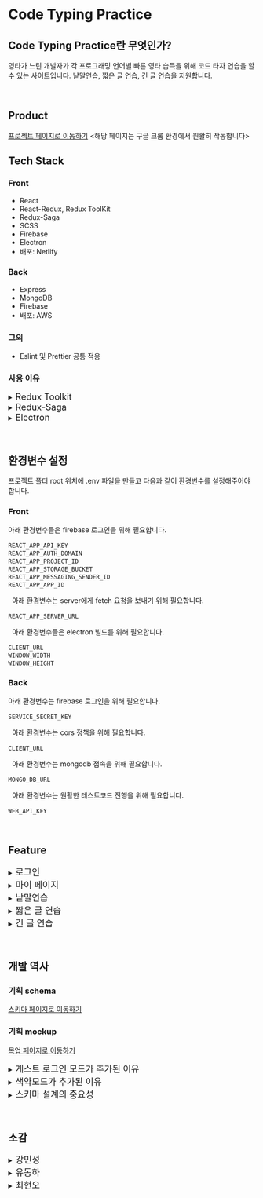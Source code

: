 # Code Typing Practice

## Code Typing Practice란 무엇인가?

영타가 느린 개발자가 각 프로그래밍 언어별 빠른 영타 습득을 위해
코드 타자 연습을 할 수 있는 사이트입니다.
낱말연습, 짧은 글 연습, 긴 글 연습을 지원합니다.

&nbsp;

## Product

[프로젝트 페이지로 이동하기](https://code-typing-practice.online)
<해당 페이지는 구글 크롬 환경에서 원활히 작동합니다>
&nbsp;

## Tech Stack

### Front

- React
- React-Redux, Redux ToolKit
- Redux-Saga
- SCSS
- Firebase
- Electron
- 배포: Netlify

### Back

- Express
- MongoDB
- Firebase
- 배포: AWS

### 그외

- Eslint 및 Prettier 공통 적용

### 사용 이유

<details>
<summary><span style="font-size:18px">Redux Toolkit</span></summary>
<div markdown="1">
우리 프로젝트는 유저 정보와 문제 정보를 다루고 있으며, 각 정보는 많은 상태를 가지고 있습니다.

보일러코드가 많다는 점이 기존 redux의 단점인데, 우리 프로젝트는 여기다가 Redux-Saga까지 사용할 예정이었기 때문에 너무 많은 코드가 생성된다는 점이 예상되었습니다.
따라서 간편하게 사용할 수 있는 Redux Toolkit을 도입하였습니다.
결과적으로 코드를 관리하기가 수월하였고, 큰 어려움 없이 상태관리를 할 수 있게 되었습니다.

</div>
</details>

<details>
<summary><span style="font-size:18px">Redux-Saga</span></summary>
<div markdown="1">
우리의 프로젝트는 서버에게 요청을 보내 원하는 유형의 문제를 불러오거나, 유저의 데이터를 불러와 Redux 상태에 저장하는 과정이 필요합니다.

즉 비동기 작업을 동기적인 흐름대로 처리하기 위한 필요성이 있고, 따라서 Redux-Saga를 도입하였습니다.
그동안 사용할 일이 없었던 Generator 문법을 사용하기 때문에 진입장벽이 낮지 않지만, 로직의 흐름이 매우 직관적이고 파악하기 쉽다는 장점이 있어 장기적으로 보았을 때 Redux-Saga를 이용하는 것이 코드를 짜는데 용이할 것으로 판단하였기 때문입니다.

</div>
</details>

<details>
<summary><span style="font-size:18px">Electron</span></summary>
<div markdown="1">
우리가 예전부터 사용해오던 '한컴 타자연습' 프로그램을 떠올려보면, 웹을 이용하지 않아도 오프라인 데스크톱 환경에서도 동작했음을 알 수 있습니다.

기술적 도전을 위해, 데스크톱 앱 환경에서도 실행 가능하도록 electron을 도입하였고, 이는 우리의 프로젝트의 성격과도 매우 잘 맞았음을 느꼈습니다.
또한 자바스크립트 언어의 적용 범위가 웹을 넘어 앱으로까지 확장되고 있음을 몸소 체험할 수 있었습니다.

</div>
</details>

&nbsp;

## 환경변수 설정

프로젝트 폴더 root 위치에 .env 파일을 만들고 다음과 같이 환경변수를 설정해주어야 합니다.

### Front

아래 환경변수들은 firebase 로그인을 위해 필요합니다.

```
REACT_APP_API_KEY
REACT_APP_AUTH_DOMAIN
REACT_APP_PROJECT_ID
REACT_APP_STORAGE_BUCKET
REACT_APP_MESSAGING_SENDER_ID
REACT_APP_APP_ID
```

&nbsp;
아래 환경변수는 server에게 fetch 요청을 보내기 위해 필요합니다.

```
REACT_APP_SERVER_URL
```

&nbsp;
아래 환경변수들은 electron 빌드를 위해 필요합니다.

```
CLIENT_URL
WINDOW_WIDTH
WINDOW_HEIGHT
```

### Back

아래 환경변수는 firebase 로그인을 위해 필요합니다.

```
SERVICE_SECRET_KEY
```

&nbsp;
아래 환경변수는 cors 정책을 위해 필요합니다.

```
CLIENT_URL
```

&nbsp;
아래 환경변수는 mongodb 접속을 위해 필요합니다.

```
MONGO_DB_URL
```

&nbsp;
아래 환경변수는 원활한 테스트코드 진행을 위해 필요합니다.

```
WEB_API_KEY
```

&nbsp;

## Feature

<details>
<summary><span style="font-size:18px">로그인</span></summary>
<div markdown="1">

![loginPicture1](/readme_assets/login_1.JPG)

- 구글 계정을 이용한 로그인과 Guest 유저 로그인이 가능합니다.
- 만약 기존에 가입되어있지 않은 유저가 로그인을 시도한 경우 회원가입과 동시에 자동으로 로그인 됩니다.
</div>
</details>

<details>
<summary><span style="font-size:18px">마이 페이지</span></summary>
<div markdown="1">

![mypage1](/readme_assets/mypage_1.JPG)

- 구글 로그인으로 접속한 경우 마이페이지를 사용할 수 있습니다.

#### 정보

- 유저의 점수와 지난 날의 기록에 기반한 평균 타수와 정확도가 계산되어 조회됩니다.

#### 환경설정

- 다양한 환경설정을 적용할 수 있습니다.
- 효과음을 설정한 경우 타자소리 및 문제의 맞고 틀림에 따른 소리가 출력됩니다.
- 특정 언어를 선택한 경우, 헤당 언어의 기록이 표시됨과 동시에,
  해당 언어의 문제를 풀 수 있습니다.
- 문제 개수 설정을 통해 원하는 개수 만큼의 문제를 풀 수 있습니다.
- 색약 유저인 경우 색약 모드를 설정하면 다른 색상으로 문제가 표시됩니다.

#### 기록

- 지난 날의 기록 (짧은 글, 긴 글)이 최신순으로 표시됩니다.
- 푼 문제 유형, 날짜, 타속, 그리고 정확도를 조회할 수 있습니다.

</details>

<details>
<summary><span style="font-size:18px">낱말연습</span></summary>
<div markdown="1">

![word1](/readme_assets//word_1.JPG)

- 각 언어별 사용되는 키워드 및 예약어 낱말을 타자연습 할 수 있습니다.
- 맞고 틀림에 따라 색깔이 다르게 표시됩니다.
- 정확도, 오타수, 진행도가 표시됩니다.

![word2](/readme_assets//word_2.JPG)

- 낱말연습이 모두 끝난 경우 모달 창을 통해 결과를 확인할 수 있습니다.
</div>
</details>

<details>
<summary><span style="font-size:18px">짧은 글 연습</span></summary>
<div markdown="1">

![sentence1](/readme_assets/sentence_1.JPG)

- 각 언어별 코드 한 문장을 연습할 수 있습니다.
- 맞고 틀림에 따라 색깔이 다르게 표시됩니다.
- 현재 타수, 현재 정확도, 누적 정확도, 진행도, 획득 점수가 표시됩니다.
- 현재 타수는 다음과 같은 공식에 의해 구해집니다.
  $$ {현재 타수} = \frac{{옳게\,입력한\,글자\,수} - {Backspace\,입력\,횟수}}{분}$$
- 현재 정확도는 다음과 같은 공식에 의해 구해집니다.
  $$ {현재 정확도} = \frac{전체\,글자\,수 - 틀리게\,입력한\,글자\,수}{전체\,글자\,수}$$
- 옳은 문장 하나를 완성할 때마다 3점을 획득할 수 있습니다.

![sentence2](/readme_assets/sentence_2.JPG)

- 짧은 글 연습이 모두 끝난 경우 모달 창을 통해 결과를 확인할 수 있습니다.
</div>
</details>

<details>
<summary><span style="font-size:18px">긴 글 연습</span></summary>
<div markdown="1">

![paragraph1](/readme_assets/paragraph_1.JPG)

- 각 언어별 긴 코드 문장을 연습할 수 있습니다.
- 맞고 틀림에 따라 색깔이 다르게 표시됩니다.
- 현재 타수, 현재 정확도, 누적 정확도, 진행도가 표시됩니다.
- 현재 타수는 다음과 같은 공식에 의해 구해집니다.
  $$ {현재 타수} = \frac{{옳게\,입력한\,글자\,수} - {Backspace\,입력\,횟수}}{분}$$
- 현재 정확도는 다음과 같은 공식에 의해 구해집니다.
  $$ {현재 정확도} = \frac{전체\,글자\,수 - 틀리게\,입력한\,글자\,수}{전체\,글자\,수}$$
- 모두 옳게 타이핑 한 경우 10점을 획득할 수 있습니다.

![paragraph2](/readme_assets/paragraph_2.JPG)

- 긴 글 연습이 모두 끝난 경우 모달 창을 통해 결과를 확인할 수 있습니다.
</div>
</details>

&nbsp;

## 개발 역사

### 기획 schema

[스키마 페이지로 이동하기](https://lucid.app/users/login#/login?referredProduct=lucidchart)

### 기획 mockup

[목업 페이지로 이동하기](https://www.figma.com/file/hesgkPNGnrlidqc6lLjV8h/Code-Typing-Practice?node-id=0%3A1)

<details>
<summary><span style="font-size:18px">게스트 로그인 모드가 추가된 이유</span></summary>
<div markdown="1">
프로젝트 막바지 부근 시점에서, 우리의 결과물이 데스크톱 앱 환경에서도 실행될 수 있도록 electorn을 도입해보자는 의견이 나왔습니다.

따라서 electron 환경을 세팅한 뒤, 빌드까지 마치고 프로그램을 실행시켰는데, firebase가 제대로 동작하지 않았습니다.
원인을 파악해보니 electron은 firebase의 auth 기능을 지원하지 않는다는 점에 있었습니다.

우리의 프로젝트 작품은 로그인이 수행되어야만, 그 이후의 모든 기능을 사용할 수 있었기 때문에, electron으로 빌드된 프로그램은 아무런 기능도 수행할 수 없었습니다.

따라서 해결방안을 생각해야 했습니다.  
로그인 방식을 firebase에서 다른 방식으로 바꾸기에는 프로젝트 일정 마감까지 얼마 남지 않았기 때문에 부담이 너무나 컸습니다.  
그렇다고 로그인 기능을 완전히 제거하거나, 기껏 세팅해놓은 electron을 완전히 배제할 수도 없었습니다.
결과적으로 생각한 방법은 게스트 로그인이었습니다.  
firebase를 거치지 않고 로그인하는 방법으로, 일종의 체험판 같은 느낌으로 진행되도록 하였습니다.

이것이 아주 완벽한 해결방법은 아니겠지만
제한된 여건 하에 요구사항을 모두 만족시킨 경험을 할 수 있었습니다.

</div>
</details>

<details>
<summary><span style="font-size:18px">색약모드가 추가된 이유</span></summary>
<div markdown="1">
어느 정도 프로젝트가 완성된 뒤, 다른 프로젝트를 수행하고 있는 동료들을 대상으로 알파 테스트를 진행하였습니다.

그 중 한 동료로부터 타자 검정시 옳고 틀림을 구분하는 색상이 잘 분간이 되지 않는다는 피드백을 받았습니다.
알고보니 그 동료는 적록색약이 있었는데, 우리의 디자인은 연두색과 분홍색을 사용했기 때문에 발생한 일이었습니다.
따라서 마이페이지 내 색약모드 기능을 추가했고, 이를 설정한 경우 연두색과 분홍색이 파란색과 노란색으로 색상이 변경되도록 하였습니다

</div>
</details>

<details>
<summary><span style="font-size:18px">스키마 설계의 중요성</span></summary>
<div markdown="1">

데이터베이스의 스키마 설계는 아주 신중해야 한다는 말을 들었지만, 프로젝트를 기획할 때 이 점에 대해서는 매우 부족했습니다.
클라이언트는 서버에게 원하는 언어와 문제 타입에 대한 요청을 보내면, 그 요청에 대한 것만 응답을 받아야 하는데,
스키마 설계의 결함으로 인해 요청을 보내지 않은 정보들도 모두 불러와졌습니다.
따라서 원하는 값들만 따로 추출할 필요성이 생기게 되었고, 이는 불필요하고 복잡한 코드의 결과로 나타났습니다.

결국 기존 스키마를 모두 뒤엎고, 다시 스키마를 작성하였습니다.
그리고 백엔드 및 프론트엔드 로직 모두를 다시 수정했습니다.
그 결과 기존과는 비교할 수 없을 정도로 프론트 및 백엔드 로직이 간소화되고 효율적으로 바뀌었습니다.

스키마 설계에 좀만 시간을 들였다면, 프로젝트 기간 중 이런 불필요한 과정은 존재하지 않았을 것입니다.
결과적으로 스키마 설계에 많은 시간을 들이는 것은 결고 시간낭비가 아님을 깨닫게 되었습니다.
오히려 잘못된 스키마로 인해 코드가 복잡해지고, 추후에 이를 복구하는 과정에서 발생하는 시간적 손실이 압도적임을 몸소 체험하며 느꼈습니다.

</div>
</details>

&nbsp;

## 소감

<details>
<summary><span style="font-size:18px">강민성</span></summary>
<div markdown="1">
어느 정도 프로젝트가 완성되고 같은 기수분들을 대상으로 테스트를 진행하였습니다.

그 중 한 분으로부터 타자 검증시 옳고 틀림을 구분하는 색상이 구분이 되지 않는다는 피드백을 받았습니다.
저희의 디자인은 연두색과 분홍색을 사용했기 때문인데, 이쁘면 그만이지라는 마인드로 색에 대한 감각이 좋지 못한 분들까지 생각을 못했었습니다.
내부 회의 결과 발표 날짜까지 얼마 남지 않았지만, 시간을 좀 더 쓰면 이 부분은 추가해볼만한 기능이라고 생각해 그날 바로 작업에 착수 하였고, 모든 색약에 대응 하지 못했지만 적록 색약부분에 대한 처리는 하였습니다.
사실, 이런 경험은 처음이라 이런 기능을 추가하는 것 자체가 유저에게 편의성을 제공하는 것인지, 차별을 만드는 것인지에 대한 생각이 들기도 했습니다.
사용자 피드백은 고객이 직접 자신의 시간과 공을 들여 만들어주는 고 관여 데이터입니다. 이런 특성 탓에 사용자 피드백은 우리 서비스를 사용자의 시각으로 바라 볼 훌륭한 기회를 제공해줬습니다. 사용자의 입장에서 그들을 공감하려는 시도는, 서비스 개선 측면에서 가치있는 정보를 찾아내는데 큰 도움이 된다 생각합니다.
반면, 한 명 한명의 피드백이 정규분포상의 어디쯤에 위치하는 의견일지, 성급한 일반화를 하는 것은 아닌지 늘 경계도 필요하다는 생각도 들었습니다.
아무리 고객의 입장이 되어보고 공감을 통해 제품을 관통하는 통찰을 찾아냈다 하더라고 팀 내에 적절하게 공유되어야 진정한 가치가 있다고 생각합니다.
이번 플젝을 통해서 개발 기술적인 면은 물론 이런 좋은 경험도 할 수 있게 되어 너무 재밌었고 이러한 기회를 마련해주신 켄님과 멘토님들 그리고 12기 여러분 모두에게 감사의 인사를 드립니다.

</div>
</details>

<details>
<summary><span style="font-size:18px">유동하</span></summary>
<div markdown="1">
지금까지 계속해서 혼자 개발을 진행하였는데, 팀 프로젝트를 하며 개발의 흐름을 몸소 체험할 수 있게 되었습니다.

협업 과정을 통해 많은 것을 배울 수 있었는데, 그 중 가장 중요하다고 느낀 것은 바로 코드리뷰라고 생각합니다.
사람은 완전한 존재가 아니라고 생각하기 때문에, 누군가가 나의 실수를 잡아주고 교정해주는 과정, 그리고 더 나은 방향을 제시해줄 수 있는 과정이 코드리뷰라고 느꼈습니다.

일정이 너무 바빠서, 혹은 딜레이가 되어서 정신 없어서 코드리뷰를 제대로 하지 못한 순간이 꽤 있었습니다. 돌이켜 생각해보니, 코드 리뷰를 제대로 하지 못해 문제가 있는 코드가 메인 브렌치에 merge 되어 나중에 이를 바로잡는데 더 많은 시간이 쓰였던 것을 생각해보면, 코드 리뷰하는 시간이 결코 아깝지 않은 시간임을 깨닫게 되었습니다.

코딩을 할 때 기획, 설계, 검토하는 과정을 결코 시간 낭비로 여겨서는 안 된다는 것을 절실히 느꼈습니다. 꼼꼼함이 부족할 수록, 추후에 발생하는 문제를 해결하는데 더 많은 시간이 들어간다는 사실을 크게 배웠습니다.

앞으로 협업 작업을 할 때 양질의 코드를 위해, 저런 과정 하나하나를 소홀히 여기지 않는 개발자로 거듭나도록 할 계획입니다.
</div>
</details>

<details>
<summary><span style="font-size:18px">최현오</span></summary>
<div markdown="1">
지금까지 배워온 부분을 토대로 처음으로 진행한 프로젝트였고, 많은 것을 배울 수 있는 팀 프로젝트였습니다.

프로젝트 아이디어 기획부터 계획, git 관리, 구현 기능 분배, 배포까지 모두 다 직접 누구의 도움도 없이 팀원들과 함께 계획을 세우고 진행해야되는 부분이라 처음에는 많이 막막하고 어떻게해야될지 몰랐었는데, 팀원들과 소통을하고 제가 모르는 부분들은 도움을 주면서 저도 빠르게 적응해서 열심히 프로젝트를 진행할 수 있었습니다.

프로젝트가 계획대로 잘 진행되고 있는 상황에서 제가 긴 글타자 기능 구현을 맡으면서 기능 구현에 어려움이 있었습니다.
깔끔한 긴 글 타자 연습기능을 만들기 위해 계속해서 코드를 구현하고 수정하고 한 결과, 시간이 조금 걸렸지만 최대한 계획한 방향으로 기능을 구현할 수 있었습니다.

이런 기능 구현 업무를 맡아 하면서 느낀 점은 팀원들에게 피해가 가지않게 맡은 부분에 있어서 책임감을 가지고 끝까지 해결할 수 있는 능력이 필요하다고 느끼게 되었고, 기능 구현에 성공했을 때의 성취감도 느낄 수 있었습니다.
또한 회사에서도 매 프로젝트마다 기능구현을 맡아서 업무를 수행해야할텐데 계획에 차질없이 정확하게 기능이 구현될 수 있도록 코드를 작성할 수 있어야한다는 것을 깨달았습니다.

팀원들과 만든 타자기능 웹사이트를 배포를 하고 저희 프로젝트 사이트를 다른 동기분들에게 공유하여 피드백을 받아 필요한 기능을 추가해보았습니다.
피드백으로 타자연습에서 색깔이 나오는 부분에 있어서 ‘적록색약을 가지고 있는 사람들을 위해서 색깔 변경 모드가 있으면 좋겠다’ 라는 의견을 받았었는데 정말 뜻 깊은 의견이라고 생각했습니다.
그 이유는 저희가 프로젝트를 만들면서 어떻게보면 당연하다고 생각하고 누구나 이 색깔로 타자치는 부분이 맞고 틀림을 판단할 수 있을 거라 생각하였는데, 이런 피드백과 같은 부분을 개발자들은 세세하게 신경쓰고 유저들의 입장에서 개발하는 자세를 가져야 된다는 것을 깨달았기 때문입니다.

팀원들과 기획부터 배포까지 같이 하면서 많은 부분들을 배우고 경험할 수 있는 의미있는 첫 팀프로젝트였고, 이런 경험을 할 수 있게해준 팀원들과 바닐라코딩에도 감사의 인사를 전하고 싶습니다.
</div>
</details>